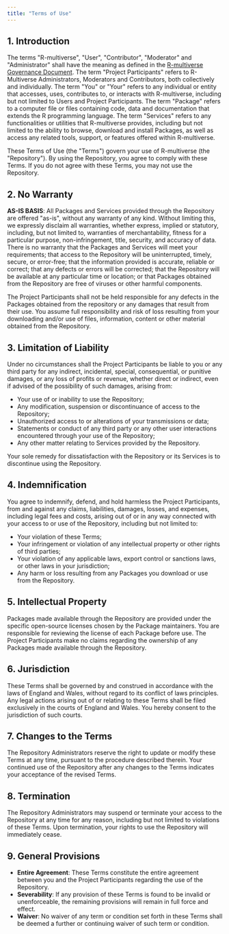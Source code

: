 ```yaml
---
title: "Terms of Use"
---
```


## 1. Introduction

The terms "R-multiverse", "User", "Contributor", "Moderator" and "Administrator" shall have the meaning as defined in the [R-multiverse Governance Document](governance.md).
The term "Project Participants" refers to R-Multiverse Administrators, Moderators and Contributors, both collectively and individually.
The term "You" or "Your" refers to any individual or entity that accesses, uses, contributes to, or interacts with R-multiverse, including but not limited to Users and Project Participants.
The term "Package" refers to a computer file or files containing code, data and documentation that extends the R programming language.
The term "Services" refers to any functionalities or utilities that R-multiverse provides, including but not limited to the ability to browse, download and install Packages, as well as access any related tools, support, or features offered within R-multiverse.

These Terms of Use (the "Terms") govern your use of R-multiverse (the "Repository").
By using the Repository, you agree to comply with these Terms.
If you do not agree with these Terms, you may not use the Repository. 

## 2. No Warranty

**AS-IS BASIS**:
All Packages and Services provided through the Repository are offered "as-is", without any warranty of any kind.
Without limiting this, we expressly disclaim all warranties, whether express, implied or statutory, including, but not limited to, warranties of merchantability, fitness for a particular purpose, non-infringement, title, security, and accuracy of data.
There is no warranty that the Packages and Services will meet your requirements; that access to the Repository will be uninterrupted, timely, secure, or error-free; that the information provided is accurate, reliable or correct; that any defects or errors will be corrected; that the Repository will be available at any particular time or location; or that Packages obtained from the Repository are free of viruses or other harmful components.

The Project Participants shall not be held responsible for any defects in the Packages obtained from the repository or any damages that result from their use.
You assume full responsibility and risk of loss resulting from your downloading and/or use of files, information, content or other material obtained from the Repository.

## 3. Limitation of Liability

Under no circumstances shall the Project Participants be liable to you or any third party for any indirect, incidental, special, consequential, or punitive damages, or any loss of profits or revenue, whether direct or indirect, even if advised of the possibility of such damages, arising from:

- Your use of or inability to use the Repository;
- Any modification, suspension or discontinuance of access to the Repository;
- Unauthorized access to or alterations of your transmissions or data;
- Statements or conduct of any third party or any other user interactions encountered through your use of the Repository;
- Any other matter relating to Services provided by the Repository.

Your sole remedy for dissatisfaction with the Repository or its Services is to discontinue using the Repository.

## 4. Indemnification

You agree to indemnify, defend, and hold harmless the Project Participants, from and against any claims, liabilities, damages, losses, and expenses, including legal fees and costs, arising out of or in any way connected with your access to or use of the Repository, including but not limited to:

- Your violation of these Terms;
- Your infringement or violation of any intellectual property or other rights of third parties;
- Your violation of any applicable laws, export control or sanctions laws, or other laws in your jurisdiction;
- Any harm or loss resulting from any Packages you download or use from the Repository.

## 5. Intellectual Property

Packages made available through the Repository are provided under the specific open-source licenses chosen by the Package maintainers.
You are responsible for reviewing the license of each Package before use.
The Project Participants make no claims regarding the ownership of any Packages made available through the Repository.

## 6. Jurisdiction

These Terms shall be governed by and construed in accordance with the laws of England and Wales, without regard to its conflict of laws principles.
Any legal actions arising out of or relating to these Terms shall be filed exclusively in the courts of England and Wales.
You hereby consent to the jurisdiction of such courts.

## 7. Changes to the Terms

The Repository Administrators reserve the right to update or modify these Terms at any time, pursuant to the procedure described therein.
Your continued use of the Repository after any changes to the Terms indicates your acceptance of the revised Terms.

## 8. Termination

The Repository Administrators may suspend or terminate your access to the Repository at any time for any reason, including but not limited to violations of these Terms.
Upon termination, your rights to use the Repository will immediately cease.

## 9. General Provisions

- **Entire Agreement**: These Terms constitute the entire agreement between you and the Project Participants regarding the use of the Repository.
- **Severability**: If any provision of these Terms is found to be invalid or unenforceable, the remaining provisions will remain in full force and effect.
- **Waiver**: No waiver of any term or condition set forth in these Terms shall be deemed a further or continuing waiver of such term or condition.
